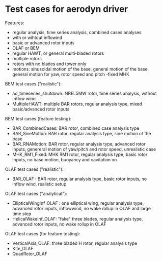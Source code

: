 
# Test cases for aerodyn driver


Features:
 - regular analysis, time series analysis, combined cases analyses
 - with or wihtout inflowind
 - basic or advanced rotor inputs
 - OLAF or BEM
 - regular HAWT, or general multi-bladed rotors
 - multiple rotors
 - rotors with no blades and tower only
 - motions: sinusoidal motion of the base, general motion of the base, general motion for yaw, rotor speed and pitch
 -fixed MHK


BEM test cases ("realistic"):

 - ad\_timeseries\_shutdown: NREL5MW rotor, time series analysis, without inflow wind  
 - MultipleHAWT: multiple BAR rotors, regular analysis type, mixed basic/advanced rotor inputs

BEM test cases (feature testing):

 - BAR\_CombinedCases:  BAR rotor, combined case analysis type
 - BAR\_SineMotion: BAR rotor, regular analysis type, sine motion of the base 
 - BAR\_RNAMotion: BAR rotor, regular analysis type, advanced rotor inputs, genereral motion of yaw/pitch and rotor speed, unrealistic case
 - MHK\_RM1\_Fixed: MHK RM1 rotor, regular analysis type, basic rotor inputs, no base motion, buoyancy and cavitation on


OLAF test cases ("realistic"):

 - BAR\_OLAF : BAR rotor, regular analysis type, basic rotor inputs, no inflow wind, realistic setup


OLAF test cases ("analytical"):

 - EllipticalWingInf\_OLAF : one elliptical wing, regular analysis type,  advanced rotor inputs, inflowwind, no wake rollup in OLAF and large time step
 - HelicalWakeInf\_OLAF: "fake" three blades, regular analysis type, advanced rotor inputs, no wake rollup in OLAF


OLAF test cases (for feature testing):

 - VerticalAxis\_OLAF: three bladed H rotor, regular analysis type
 - Kite\_OLAF
 - QuadRotor\_OLAF




